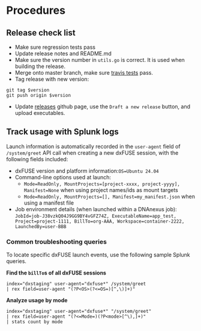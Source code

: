 # Procedures

## Release check list
- Make sure regression tests pass
- Update release notes and README.md
- Make sure the version number in `utils.go` is correct. It is used
when building the release.
- Merge onto master branch, make sure [travis tests](https://travis-ci.org/dnanexus/dxfuse) pass.
- Tag release with new version:
```
git tag $version
git push origin $version
```
- Update [releases](https://github.com/dnanexus/dxfuse/releases) github page, use the `Draft a new release` button, and upload executables.

## Track usage with Splunk logs

Launch information is automatically recorded in the `user-agent` field of `/system/greet` API call when creating a new dxFUSE session, with the following fields included:
- dxFUSE version and platform information:`OS=Ubuntu 24.04`
- Command-line options used at launch: 
    - `Mode=ReadOnly, MountProjects=[project-xxxx, project-yyyy], Manifest=None` when using project names/ids as mount targets
    - `Mode=ReadOnly, MountProjects=[], Manifest=my_manifest.json` when using a manifest file
- Job environment details (when launched within a DNAnexus job): `JobId=job-J38vzkQ04J9GG9BY4vGFZ74Z, ExecutableName=app_test, Project=project-1111, BillTo=org-AAA, Workspace=container-2222, LaunchedBy=user-BBB`

### Common troubleshooting queries

To locate specific dxFUSE launch events, use the following sample Splunk queries. 

**Find the `billTo`s of all dxFUSE sessions**

```splunk
index="dxstaging" user-agent="dxfuse*" /system/greet 
| rex field=user-agent "(?P<OS>(?<=OS=)[^,\)]+)"
```

**Analyze usage by mode**
```splunk
index="dxstaging" user-agent="dxfuse*" "/system/greet"
| rex field=user-agent "(?<=Mode=)(?P<mode>[^\),]+)"
| stats count by mode
```
